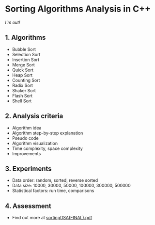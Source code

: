 # Sorting Algorithms Analysis in C++

*I'm out!*

## 1. Algorithms
- Bubble Sort
- Selection Sort
- Insertion Sort
- Merge Sort
- Quick Sort
- Heap Sort
- Counting Sort
- Radix Sort
- Shaker Sort
- Flash Sort
- Shell Sort

## 2. Analysis criteria
- Algorithm idea
- Algorithm step-by-step explanation
- Pseudo code
- Algorithm visualization
- Time complexity, space complexity
- Improvements

## 3. Experiments
- Data order: random, sorted, reverse sorted
- Data size: 10000, 30000, 50000, 100000, 300000, 500000
- Statistical factors: run time, comparisons

## 4. Assessment
- Find out more at [sortingDSA(FINAL).pdf](report/sortingDSA(FINAL).pdf)